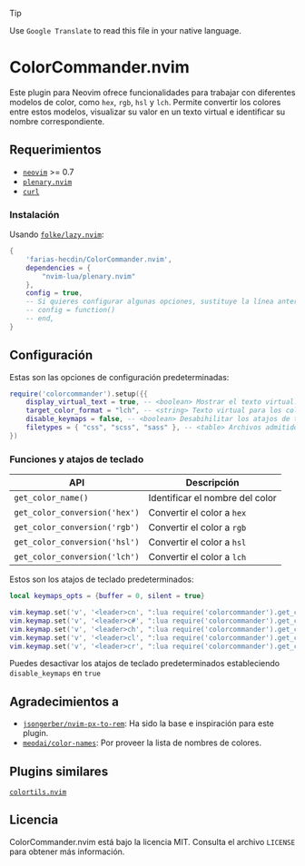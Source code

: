 > [!TIP]
> Use `Google Translate` to read this file in your native language.

# ColorCommander.nvim

Este plugin para Neovim ofrece funcionalidades para trabajar con diferentes modelos de color, como `hex`, `rgb`, `hsl` y `lch`. Permite convertir los colores entre estos modelos, visualizar su valor en un texto virtual e identificar su nombre correspondiente.

## Requerimientos

* [`neovim`](https://github.com/neovim/neovim) >= 0.7
* [`plenary.nvim`](https://github.com/nvim-lua/plenary.nvim)
* [`curl`](https://curl.se)

### Instalación

Usando [`folke/lazy.nvim`](https://github.com/folke/lazy.nvim):

```lua
{
    'farias-hecdin/ColorCommander.nvim',
    dependencies = {
        "nvim-lua/plenary.nvim"
    },
    config = true,
    -- Si quieres configurar algunas opciones, sustituye la línea anterior con:
    -- config = function()
    -- end,
}
```

## Configuración

Estas son las opciones de configuración predeterminadas:

```lua
require('colorcommander').setup({{
    display_virtual_text = true, -- <boolean> Mostrar el texto virtual.
    target_color_format = "lch", -- <string> Texto virtual para los colores ('rgb', 'hsl' o 'lch').
    disable_keymaps = false, -- <boolean> Desabihilitar los atajos de teclado.
    filetypes = { "css", "scss", "sass" }, -- <table> Archivos admitidos.
})
```

### Funciones y atajos de teclado

| API                           | Descripción                         |
| ----------------------------- | ----------------------------------- |
| `get_color_name()`            | Identificar el nombre del color |
| `get_color_conversion('hex')` | Convertir el color a `hex` |
| `get_color_conversion('rgb')` | Convertir el color a `rgb` |
| `get_color_conversion('hsl')` | Convertir el color a `hsl` |
| `get_color_conversion('lch')` | Convertir el color a `lch` |

Estos son los atajos de teclado predeterminados:

```lua
local keymaps_opts = {buffer = 0, silent = true}

vim.keymap.set('v', '<leader>cn', ":lua require('colorcommander').get_color_name()<CR>", keymaps_opts)
vim.keymap.set('v', '<leader>c#', ":lua require('colorcommander').get_color_conversion('hex')<CR>", keymaps_opts)
vim.keymap.set('v', '<leader>ch', ":lua require('colorcommander').get_color_conversion('hsl')<CR>", keymaps_opts)
vim.keymap.set('v', '<leader>cl', ":lua require('colorcommander').get_color_conversion('lch')<CR>", keymaps_opts)
vim.keymap.set('v', '<leader>cr', ":lua require('colorcommander').get_color_conversion('rgb')<CR>", keymaps_opts)
```

Puedes desactivar los atajos de teclado predeterminados estableciendo `disable_keymaps` en `true`

## Agradecimientos a

* [`jsongerber/nvim-px-to-rem`](https://github.com/jsongerber/nvim-px-to-rem): Ha sido la base e inspiración para este plugin.
* [`meodai/color-names`](https://github.com/meodai/color-names): Por proveer la lista de nombres de colores.

## Plugins similares

[`colortils.nvim`](https://github.com/nvim-colortils/colortils.nvim)

## Licencia

ColorCommander.nvim está bajo la licencia MIT. Consulta el archivo `LICENSE` para obtener más información.
